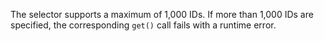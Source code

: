 The selector supports a maximum of 1,000 IDs. If more than 1,000 IDs are specified, the corresponding `get()` call fails with a runtime error.